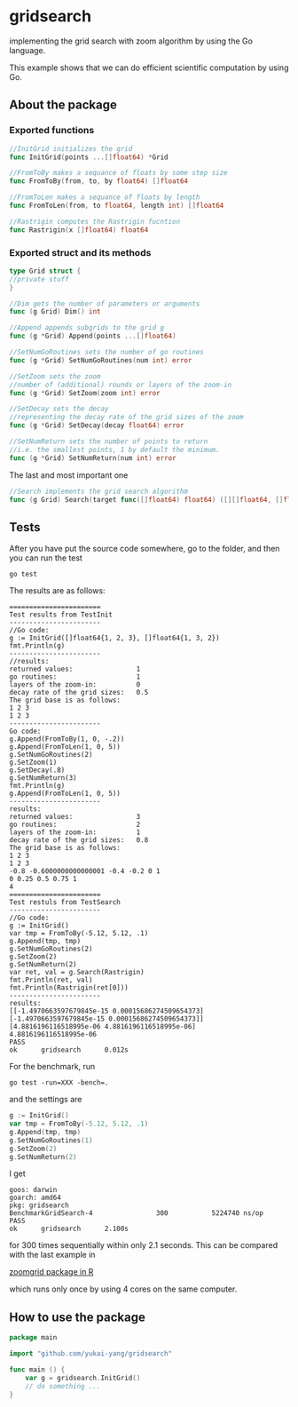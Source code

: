 # gridsearch
implementing the grid search with zoom algorithm by using the Go language.

This example shows that we can do efficient scientific computation by using Go.

## About the package

### Exported functions

```go
//InitGrid initializes the grid
func InitGrid(points ...[]float64) *Grid
```

```go
//FromToBy makes a sequance of floats by some step size
func FromToBy(from, to, by float64) []float64
```

```go
//FromToLen makes a sequance of floats by length
func FromToLen(from, to float64, length int) []float64
```

```go
//Rastrigin computes the Rastrigin fucntion
func Rastrigin(x []float64) float64
```

### Exported struct and its methods

```go
type Grid struct {
//private stuff
}
```

```go
//Dim gets the number of parameters or arguments
func (g Grid) Dim() int
```

```go
//Append appends subgrids to the grid g
func (g *Grid) Append(points ...[]float64)
```

```go
//SetNumGoRoutines sets the number of go routines
func (g *Grid) SetNumGoRoutines(num int) error
```

```go
//SetZoom sets the zoom
//number of (additional) rounds or layers of the zoom-in
func (g *Grid) SetZoom(zoom int) error
```

```go
//SetDecay sets the decay
//representing the decay rate of the grid sizes of the zoom
func (g *Grid) SetDecay(decay float64) error
```

```go
//SetNumReturn sets the number of points to return
//i.e. the smallest points, 1 by default the minimum.
func (g *Grid) SetNumReturn(num int) error
```

The last and most important one
```go
//Search implements the grid search algorithm
func (g Grid) Search(target func([]float64) float64) ([][]float64, []float64)
```


## Tests
After you have put the source code somewhere, go to the folder, and then you can run the test
```
go test
```

The results are as follows:

```
=======================
Test results from TestInit
-----------------------
//Go code:
g := InitGrid([]float64{1, 2, 3}, []float64{1, 3, 2})
fmt.Println(g)
-----------------------
//results:
returned values:                1
go routines:                    1
layers of the zoom-in:          0
decay rate of the grid sizes:   0.5
The grid base is as follows:
1 2 3 
1 2 3 
-----------------------
Go code:
g.Append(FromToBy(1, 0, -.2))
g.Append(FromToLen(1, 0, 5))
g.SetNumGoRoutines(2)
g.SetZoom(1)
g.SetDecay(.8)
g.SetNumReturn(3)
fmt.Println(g)
g.Append(FromToLen(1, 0, 5))
-----------------------
results:
returned values:                3
go routines:                    2
layers of the zoom-in:          1
decay rate of the grid sizes:   0.8
The grid base is as follows:
1 2 3 
1 2 3 
-0.8 -0.6000000000000001 -0.4 -0.2 0 1 
0 0.25 0.5 0.75 1 
4
=======================
Test restuls from TestSearch
-----------------------
//Go code:
g := InitGrid()
var tmp = FromToBy(-5.12, 5.12, .1)
g.Append(tmp, tmp)
g.SetNumGoRoutines(2)
g.SetZoom(2)
g.SetNumReturn(2)
var ret, val = g.Search(Rastrigin)
fmt.Println(ret, val)
fmt.Println(Rastrigin(ret[0]))
-----------------------
results:
[[-1.4970663597679845e-15 0.00015686274509654373] [-1.4970663597679845e-15 0.00015686274509654373]] [4.8816196116518995e-06 4.8816196116518995e-06]
4.8816196116518995e-06
PASS
ok      gridsearch      0.012s
```

For the benchmark, run
```
go test -run=XXX -bench=.
```

and the settings are
```go
g := InitGrid()
var tmp = FromToBy(-5.12, 5.12, .1)
g.Append(tmp, tmp)
g.SetNumGoRoutines(1)
g.SetZoom(2)
g.SetNumReturn(2)
```

I get
```
goos: darwin
goarch: amd64
pkg: gridsearch
BenchmarkGridSearch-4                300           5224740 ns/op
PASS
ok      gridsearch      2.100s
```
for 300 times sequentially within only 2.1 seconds. This can be compared with the last example in

[zoomgrid package in R](https://github.com/yukai-yang/zoomgrid)

which runs only once by using 4 cores on the same computer.

## How to use the package

```go
package main

import "github.com/yukai-yang/gridsearch"

func main () {
    var g = gridsearch.InitGrid()
    // do something ...
}
````
